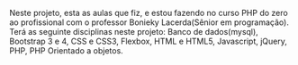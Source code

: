 Neste projeto, esta as aulas que fiz, e estou fazendo no curso PHP do zero ao profissional
com o professor Bonieky Lacerda(Sênior em programação).
Terá as seguinte disciplinas neste projeto: Banco de dados(mysql), Bootstrap 3 e 4, CSS e CSS3, Flexbox, HTML e HTML5, Javascript, jQuery, PHP, PHP Orientado a objetos.
